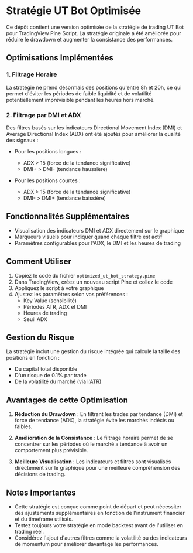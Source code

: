 # Stratégie UT Bot Optimisée

Ce dépôt contient une version optimisée de la stratégie de trading UT Bot pour TradingView Pine Script. La stratégie originale a été améliorée pour réduire le drawdown et augmenter la consistance des performances.

## Optimisations Implémentées

### 1. Filtrage Horaire
La stratégie ne prend désormais des positions qu'entre 8h et 20h, ce qui permet d'éviter les périodes de faible liquidité et de volatilité potentiellement imprévisible pendant les heures hors marché.

### 2. Filtrage par DMI et ADX
Des filtres basés sur les indicateurs Directional Movement Index (DMI) et Average Directional Index (ADX) ont été ajoutés pour améliorer la qualité des signaux :

- Pour les positions longues : 
  - ADX > 15 (force de la tendance significative)
  - DMI+ > DMI- (tendance haussière)
  
- Pour les positions courtes :
  - ADX > 15 (force de la tendance significative)
  - DMI- > DMI+ (tendance baissière)

## Fonctionnalités Supplémentaires

- Visualisation des indicateurs DMI et ADX directement sur le graphique
- Marqueurs visuels pour indiquer quand chaque filtre est actif
- Paramètres configurables pour l'ADX, le DMI et les heures de trading

## Comment Utiliser

1. Copiez le code du fichier `optimized_ut_bot_strategy.pine`
2. Dans TradingView, créez un nouveau script Pine et collez le code
3. Appliquez le script à votre graphique
4. Ajustez les paramètres selon vos préférences :
   - Key Value (sensibilité)
   - Périodes ATR, ADX et DMI
   - Heures de trading
   - Seuil ADX

## Gestion du Risque

La stratégie inclut une gestion du risque intégrée qui calcule la taille des positions en fonction :
- Du capital total disponible
- D'un risque de 0.1% par trade
- De la volatilité du marché (via l'ATR)

## Avantages de cette Optimisation

1. **Réduction du Drawdown** : En filtrant les trades par tendance (DMI) et force de tendance (ADX), la stratégie évite les marchés indécis ou faibles.

2. **Amélioration de la Consistance** : Le filtrage horaire permet de se concentrer sur les périodes où le marché a tendance à avoir un comportement plus prévisible.

3. **Meilleure Visualisation** : Les indicateurs et filtres sont visualisés directement sur le graphique pour une meilleure compréhension des décisions de trading.

## Notes Importantes

- Cette stratégie est conçue comme point de départ et peut nécessiter des ajustements supplémentaires en fonction de l'instrument financier et du timeframe utilisés.
- Testez toujours votre stratégie en mode backtest avant de l'utiliser en trading réel.
- Considérez l'ajout d'autres filtres comme la volatilité ou des indicateurs de momentum pour améliorer davantage les performances.
